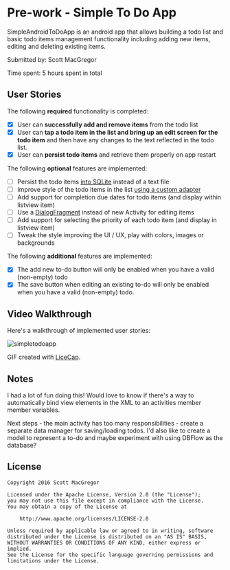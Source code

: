 # Pre-work - Simple To Do App

SimpleAndroidToDoApp is an android app that allows building a todo list and basic todo items management functionality including adding new items, editing and deleting existing items.

Submitted by: Scott MacGregor

Time spent: 5 hours spent in total

## User Stories

The following **required** functionality is completed:

* [X] User can **successfully add and remove items** from the todo list
* [X] User can **tap a todo item in the list and bring up an edit screen for the todo item** and then have any changes to the text reflected in the todo list.
* [X] User can **persist todo items** and retrieve them properly on app restart

The following **optional** features are implemented:

* [ ] Persist the todo items [into SQLite](http://guides.codepath.com/android/Persisting-Data-to-the-Device#sqlite) instead of a text file
* [ ] Improve style of the todo items in the list [using a custom adapter](http://guides.codepath.com/android/Using-an-ArrayAdapter-with-ListView)
* [ ] Add support for completion due dates for todo items (and display within listview item)
* [ ] Use a [DialogFragment](http://guides.codepath.com/android/Using-DialogFragment) instead of new Activity for editing items
* [ ] Add support for selecting the priority of each todo item (and display in listview item)
* [ ] Tweak the style improving the UI / UX, play with colors, images or backgrounds

The following **additional** features are implemented:

* [X] The add new to-do button will only be enabled when you have a valid (non-empty) todo
* [X] The save button when editing an existing to-do will only be enabled when you have a valid (non-empty) todo.

## Video Walkthrough 

Here's a walkthrough of implemented user stories:

![simpletodoapp](https://cloud.githubusercontent.com/assets/1521460/12637645/c5333c1e-c54b-11e5-8d63-d44df8429aba.gif)

GIF created with [LiceCap](http://www.cockos.com/licecap/).

## Notes

I had a lot of fun doing this! Would love to know if there's a way to automatically bind view elements in the XML to an activities member  member variables.

Next steps - the main activity has too many responsibilities - create a separate data manager for saving/loading todos. I'd also like to create a model to represent a to-do and maybe experiment with using DBFlow as the database? 

## License

    Copyright 2016 Scott MacGregor

    Licensed under the Apache License, Version 2.0 (the "License");
    you may not use this file except in compliance with the License.
    You may obtain a copy of the License at

        http://www.apache.org/licenses/LICENSE-2.0

    Unless required by applicable law or agreed to in writing, software
    distributed under the License is distributed on an "AS IS" BASIS,
    WITHOUT WARRANTIES OR CONDITIONS OF ANY KIND, either express or implied.
    See the License for the specific language governing permissions and
    limitations under the License.
